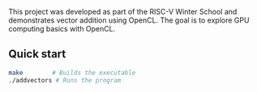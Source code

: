This project was developed as part of the RISC-V Winter School and demonstrates vector addition using OpenCL.
The goal is to explore GPU computing basics with OpenCL.


<h2>Quick start</h2>

```bash 
make        # Builds the executable
./addvectors # Runs the program
```
